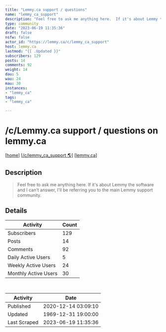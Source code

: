 ```yaml
---
title: "Lemmy.ca support / questions" 
name: "lemmy_ca_support"
description: "Feel free to ask me anything here.  If it's about Lemmy the software and I can't answer, I'll be referring you to the main Lemmy support community."
type: community
date: "2023-06-19 11:35:36"
draft: false
nsfw: false
actor_id: "https://lemmy.ca/c/lemmy_ca_support"
host: lemmy.ca
lastmod: "{[ .Updated }}"
subscribers: 129
posts: 14
comments: 92
weight: 14
dau: 5
wau: 24
mau: 30
instances:
- "lemmy_ca"
tags: 
- "lemmy_ca"

---
```


# /c/Lemmy.ca support / questions on lemmy.ca

[[home](/)]
[[/c/lemmy_ca_support 🌎](https://lemmy.ca/c/lemmy_ca_support)]
[[lemmy.ca](/instances/lemmy_ca)]


## Description 

<blockquote class="description">
Feel free to ask me anything here.  If it's about Lemmy the software and I can't answer, I'll be referring you to the main Lemmy support community.
</blockquote>


## Details

| Activity | Count  |
|----------------------|---|
| Subscribers          | 129 |
| Posts                | 14  |
| Comments             | 92  |
| Daily Active Users   | 5  |
| Weekly Active Users  | 24  |
| Monthly Active Users | 30  |

<br>

| Activity | Date |
|----------------------|---|
| Published            | 2020-12-14 03:09:10 |
| Updated              | 1969-12-31 19:00:00 |
| Last Scraped         | 2023-06-19 11:35:36 |
